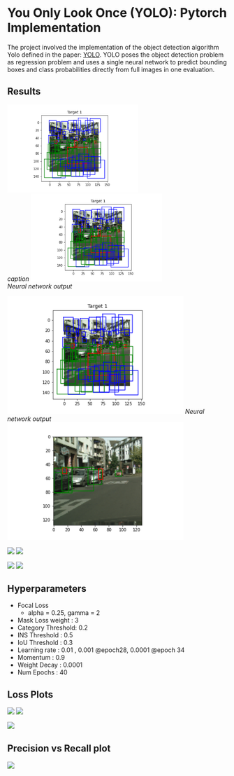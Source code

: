 # You Only Look Once (YOLO): Pytorch Implementation

The project involved the implementation of the object detection algorithm Yolo defined in the paper: [YOLO](https://arxiv.org/pdf/1506.02640.pdf). YOLO poses the object detection problem as regression problem and uses a single neural network to predict bounding boxes and class probabilities directly from full images in one evaluation.

## Results
<!--![](./Results/1.png)     ![](./Results/1_mask.png)
![](./Results/2.png)     ![](./Results/2_mask.png)
![](./Results/3.png)     ![](./Results/3_mask.png) -->


<p align="left">
  <img src="./Results/All predictions.png" alt="" width="300">
  <br>
    <em>caption</em>
  <img src="./Results/All predictions.png" width ="300" />
  <br>
  <em>Neural network output</em>
</p>


<p float="left">
  <img src="./Results/All predictions.png" width = 80%/>
  <em>Neural network output</em>
  <img src="./Results/Low Confidence boxes suppressed.png" width = 80%/>
</p>
<p float="left">
  <img src="./Results/2.png" width = 40%/>
  <img src="./Results/2_mask.png" width = 40%/> 
</p>
<p float="left">
  <img src="./Results/3.png" width = 40%/>
  <img src="./Results/3_mask.png" width = 40%/> 
</p>

## Hyperparameters
* Focal Loss
    * alpha = 0.25, gamma = 2
* Mask Loss weight : 3
* Category Threshold:  0.2
* INS Threshold         : 0.5
* IoU Threshold         : 0.3 
* Learning rate           : 0.01 , 0.001 @epoch28, 0.0001 @epoch 34
* Momentum              : 0.9
* Weight Decay          : 0.0001
* Num Epochs            : 40

## Loss Plots
<p float="left">
  <img src="./Results/Dice_loss.png" width = 40%/>
  <img src="./Results/Focal_loss.png" width = 40%/> 
</p>
<p float="center">
  <img src="./Results/Total_loss.png" width = 40%/>
</p>

## Precision vs Recall plot
<p float="center">
  <img src="./Results/download.png" width = 40%/>
</p>
